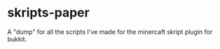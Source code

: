 # skripts-paper
 A "dump" for all the scripts I've made for the minercaft skript plugin for bukkit.
